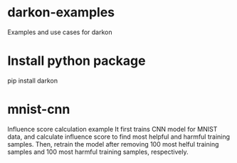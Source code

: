 # darkon-examples
Examples and use cases for darkon

# Install python package
pip install darkon

# mnist-cnn
Influence score calculation example
It first trains CNN model for MNIST data, and calculate influence score to find most helpful and harmful training samples.
Then, retrain the model after removing 100 most helful training samples and 100 most harmful training samples, respectively.

